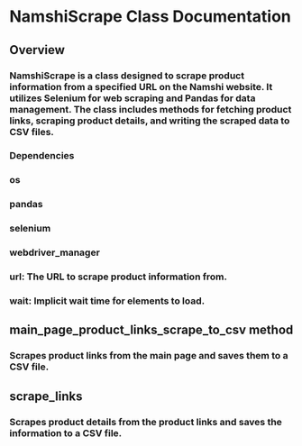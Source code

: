 # NamshiScrape Class Documentation
## Overview
### NamshiScrape is a class designed to scrape product information from a specified URL on the Namshi website. It utilizes Selenium for web scraping and Pandas for data management. The class includes methods for fetching product links, scraping product details, and writing the scraped data to CSV files.

### Dependencies
### os
### pandas
### selenium
### webdriver_manager

### url: The URL to scrape product information from.
### wait: Implicit wait time for elements to load.

## main_page_product_links_scrape_to_csv method
### Scrapes product links from the main page and saves them to a CSV file.

## scrape_links
### Scrapes product details from the product links and saves the information to a CSV file.
